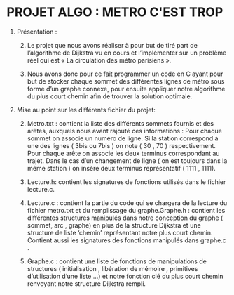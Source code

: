 # PROJET ALGO : METRO C'EST TROP

1. Présentation : 

    2. Le projet que nous avons réaliser à pour but de
        tiré part de l’algorithme de Dijkstra vu en cours
        et l’implémenter sur un problème réel qui est
        « La circulation des métro parisiens ».

    2. Nous avons donc pour ce fait programmer un
        code en C ayant pour but de stocker chaque
        sommet des différentes lignes de métro sous
        forme d’un graphe connexe, pour ensuite
        appliquer notre algorithme du plus court chemin
        afin de trouver la solution optimale.

1. Mise au point sur les différents fichier du projet:

    2. Metro.txt : contient la liste des différents sommets fournis et
        des arêtes, auxquels nous avant rajouté ces informations :
        Pour chaque sommet on associe un numéro de ligne.
        Si la station correspond à une des lignes ( 3bis ou 7bis ) on
        note ( 30 , 70 ) respectivement.
        Pour chaque arête on associe les deux terminus
        correspondant au trajet.
        Dans le cas d’un changement de ligne ( on est toujours
        dans la même station ) on insère deux terminus représentatif
        ( 1111 , 1111).

    2. Lecture.h: contient les signatures de fonctions utilisés dans
        le fichier lecture.c.

    2. Lecture.c : contient la partie du code qui se chargera de la
        lecture du fichier metro.txt et du remplissage du graphe.Graphe.h : contient les différentes structures
        manipulés dans notre conception du graphe (
        sommet, arc , graphe) en plus de la structure
        Dijkstra et une structure de liste ‘chemin’
        représentant notre plus court chemin. Contient
        aussi les signatures des fonctions manipulés dans
        graphe.c .

    2. Graphe.c : contient une liste de fonctions de
        manipulations de structures ( initialisation ,
        libération de mémoire , primitives d’utilisation
        d’une liste ...) et notre fonction clé du plus court
        chemin renvoyant notre structure Dijkstra
        rempli.



